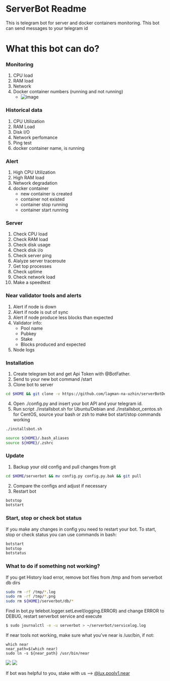 # ServerBot Readme
This is telegram bot for server and docker containers monitoring. 
This bot can send messages to your telegram id


# What this bot can do?

###  Monitoring

 1. CPU load 
 2. RAM load
 3. Network
 4. Docker container numbers (running and not running)
    - ![image](https://github.com/tommygood/serverbot/assets/96759292/fc55b39e-cbe2-4bf2-9172-f366addb5c3d)


### Historical data
 1. CPU Utilization
 2. RAM Load
 3. Disk I/O
 4. Network perfomance 
 5. Ping test
 6. docker container name, is running

### Alert
 1. High CPU Utilization
 2. High RAM load
 3. Network degradation
 4. docker container
    - new container is created
    - container not existed
    - container stop running
    - container start running

### Server
 1. Check CPU load
 2. Check RAM load
 3. Check disk usage
 4. Check disk i/o
 5. Check server ping
 6. Alalyze server traceroute
 7. Get top processes
 8. Check uptime
 9. Check network load
 10. Make a speedtest

### Near validator tools and alerts
 1. Alert if node is down
 2. Alert if node is out of sync
 3. Alert if node produce less blocks than expected
 4. Validator info:
    - Pool name
    - Pubkey
    - Stake
    - Blocks produced and expected
 5. Node logs
 
### Installation
 1. Create telegram bot and get Api Token with @BotFather.
 2. Send to your new bot command /start
 3. Clone bot to server
```sh
cd $HOME && git clone -v https://github.com/lagman-na-uzhin/serverBotDemetra.git && cd ./serverbot && chmod +x ./installsbot.sh
```
 4. Open ./config.py and insert your bot API and your telegram id.
 5. Run script ./installsbot.sh for Ubuntu/Debian and ./installsbot_centos.sh for CentOS, source your bash or zsh to make bot start/stop commands working
```sh
./installsbot.sh
```
```sh
source ${HOME}/.bash_aliases
source ${HOME}/.zshrc
```


### Update
 1. Backup your old config and pull changes from git
```sh
cd $HOME/serverbot && mv config.py config.py.bak && git pull
```
 2. Compare the configs and adjust if necessary
 3. Restart bot
```sh
botstop
botstart
```

### Start, stop or check bot status
If you make any changes in config you need to restart your bot. To start, stop or check status you can use commands in bash:
```sh
botstart
botstop
botstatus
```

### What to do if something not working?
If you get History load error, remove bot files from /tmp and from serverbot db dirs
```sh
sudo rm -rf /tmp/*.log
sudo rm -rf /tmp/*.png
sudo rm ${HOME}/serverbot/db/*
```
Find in bot.py telebot.logger.setLevel(logging.ERROR) and change ERROR to DEBUG, restart serverbot service and execute
```sh
$ sudo journalctl -e -u serverbot > ~/serverbot/servicelog.log
```
If near tools not working, make sure what you've near is /usr/bin, if not:
```
which near
near_path=$(which near)
sudo ln -s ${near_path} /usr/bin/near
```

<img src="https://github.com/ama31337/neartips/blob/master/manuals/near_node_alert.png">

<img src="https://github.com/ama31337/neartips/blob/master/manuals/serverbot.gif">

If bot was helpful to you, stake with us --> [@lux.poolv1.near](https://lux8.net/near)
